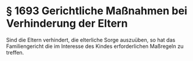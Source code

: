 # § 1693 Gerichtliche Maßnahmen bei Verhinderung der Eltern
Sind die Eltern verhindert, die elterliche Sorge auszuüben, so hat das Familiengericht die im Interesse des Kindes erforderlichen Maßregeln zu treffen.